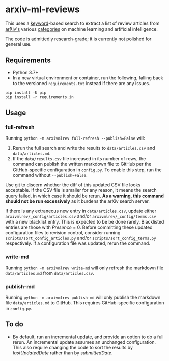 # arxiv-ml-reviews
This uses a [keyword](arxivmlrev/_config/terms.csv)-based search to extract a list of review articles from
[arXiv's](https://arxiv.org/) various [categories](arxivmlrev/_config/categories.txt)
on machine learning and artificial intelligence.

The code is admittedly research-grade; it is currently not polished for general use.

## Requirements
* Python 3.7+
* In a new virtual environment or container, run the following, falling back to the versioned `requirements.txt` instead
if there are any issues.
```
pip install -U pip
pip install -r requirements.in
```

## Usage
### full-refresh
Running `python -m arxivmlrev full-refresh --publish=False` will:
1. Rerun the full search and write the results to `data/articles.csv` and `data/articles.md`.
2. If the `data/results.csv` file increased in its number of rows, the command can publish the written markdown file
to GitHub per the GitHub-specific configuration in `config.py`. To enable this step, run the command without
`--publish=False`.

Use git to discern whether the diff of this updated CSV file looks acceptable.
If the CSV file is smaller for any reason, it means the search query failed, in which case it should be rerun.
**As a warning, this command should not be run excessively** as it burdens the arXiv search server.

If there is any extraneous new entry in `data/articles.csv`, update either `arxivmlrev/_config/articles.csv` and/or
`arxivmlrev/_config/terms.csv` with a new blacklist entry. This is expected to be be done rarely.
Blacklisted entries are those with *Presence* = 0.
Before committing these updated configuration files to revision control, consider running
`scripts/sort_config_articles.py` and/or `scripts/sort_config_terms.py` respectively.
If a configuration file was updated, rerun the command.

### write-md
Running `python -m arxivmlrev write-md` will only refresh the markdown file `data/articles.md` from `data/articles.csv`.

### publish-md
Running `python -m arxivmlrev publish-md` will only publish the markdown file `data/articles.md` to GitHub.
This requires GitHub-specific configuration in `config.py`.

## To do
* By default, run an incremental update, and provide an option to do a full rerun.
An incremental update assumes an unchanged configuration.
This also require changing the code to sort the results by *lastUpdatedDate* rather than by *submittedDate*.
